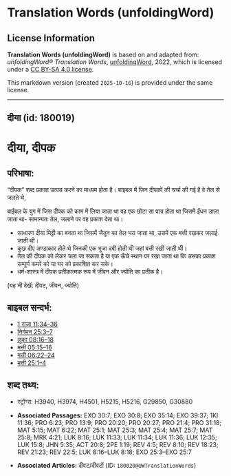 # Translation Words (unfoldingWord)

## License Information

**Translation Words (unfoldingWord)** is based on and adapted from: _unfoldingWord® Translation Words_, [unfoldingWord](https://unfoldingword.org/utw), 2022, which is licensed under a [CC BY-SA 4.0 license](https://creativecommons.org/licenses/by-sa/4.0/legalcode.en).

This markdown version (created `2025-10-16`) is provided under the same license.



--------------------------------

## दीया (id: 180019)

दीया, दीपक
==========

परिभाषा:
--------

“दीपक” शब्द प्रकाश उत्पन्न करने का माध्यम होता है। बाइबल में जिन दीपकों की चर्चा की गई है वे तेल से जलते थे,

बाईबल के युग में जिस दीपक को काम में लिया जाता था वह एक छोटा सा पात्र होता था जिसमें ईंधन डाला जाता था\- सामान्यतः तेल, जलाने पर वह प्रकाश देता था।

* साधारण दीया मिट्टी का बनता था जिसमें जैतून का तेल भरा जाता था, उसमें एक बत्ती रखकर जलाई जाती थी।
* कुछ दीए अण्डाकार होते थे जिनकी एक भुजा दबी होती थी जहां बत्ती रखी जाती थी।
* तेल की दीपक को लेकर चला जा सकता है या एक ऊँचे स्थान पर रखा जाता था कि उसका प्रकाश सम्पूर्ण कमरे को या घर को प्रकाशित कर सके।
* धर्म\-शास्त्र में दीपक प्रतीकात्मक रूप में जीवन और ज्योति का प्रतीक है।

(यह भी देखें: दीवट, जीवन, ज्योति)

बाइबल सन्दर्भ:
--------------

* [1 राजा 11:34–36](https://ref.ly/1Kgs0:0)
* [निर्गमन 25:3–7](https://ref.ly/Exod25:3-Exod25:7)
* [लूका 08:16–18](https://ref.ly/Luke8:16-Luke8:18)
* [मत्ती 05:15–16](https://ref.ly/Matt5:15-Matt5:16)
* [मत्ती 06:22–24](https://ref.ly/Matt6:22-Matt6:24)
* [मत्ती 25:1–4](https://ref.ly/Matt25:1-Matt25:4)

शब्द तथ्य:
----------

* स्ट्रोंग्स: H3940, H3974, H4501, H5215, H5216, G29850, G30880

* **Associated Passages:** EXO 30:7; EXO 30:8; EXO 35:14; EXO 39:37; 1KI 11:36; PRO 6:23; PRO 13:9; PRO 20:20; PRO 20:27; PRO 21:4; PRO 31:18; MAT 5:15; MAT 6:22; MAT 25:1; MAT 25:3; MAT 25:4; MAT 25:7; MAT 25:8; MRK 4:21; LUK 8:16; LUK 11:33; LUK 11:34; LUK 11:36; LUK 12:35; LUK 15:8; JHN 5:35; ACT 20:8; 2PE 1:19; REV 4:5; REV 8:10; REV 18:23; REV 21:23; REV 22:5; LUK 8:16–LUK 8:18; EXO 25:3–EXO 25:7
* **Associated Articles:** दीवट/दीवटों (ID: `180020@UWTranslationWords`)

